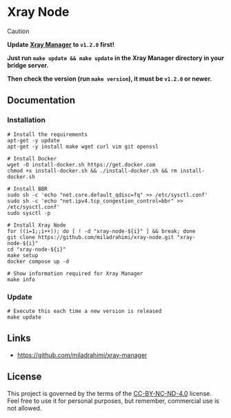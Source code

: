 # Xray Node

> [!CAUTION]
> 
> **Update [Xray Manager](https://github.com/miladrahimi/xray-manager) to `v1.2.0` first!**
> 
> **Just run `make update && make update` in the Xray Manager directory in your bridge server.**
>
> **Then check the version (run `make version`), it must be `v1.2.0` or newer.**
> 

## Documentation

### Installation

```shell
# Install the requirements
apt-get -y update
apt-get -y install make wget curl vim git openssl
```

```shell
# Install Docker
wget -O install-docker.sh https://get.docker.com
chmod +x install-docker.sh && ./install-docker.sh && rm install-docker.sh
```

```shell
# Install BBR
sudo sh -c 'echo "net.core.default_qdisc=fq" >> /etc/sysctl.conf'
sudo sh -c 'echo "net.ipv4.tcp_congestion_control=bbr" >> /etc/sysctl.conf'
sudo sysctl -p
```

```shell
# Install Xray Node
for ((i=1;;i++)); do [ ! -d "xray-node-${i}" ] && break; done
git clone https://github.com/miladrahimi/xray-node.git "xray-node-${i}"
cd "xray-node-${i}"
make setup
docker compose up -d
```

```shell
# Show information required for Xray Manager
make info
```

### Update

``` shell
# Execute this each time a new version is released
make update
```

## Links

* https://github.com/miladrahimi/xray-manager

## License

This project is governed by the terms of the [CC-BY-NC-ND-4.0](LICENSE.md) license.
Feel free to use it for personal purposes, but remember, commercial use is not allowed.

